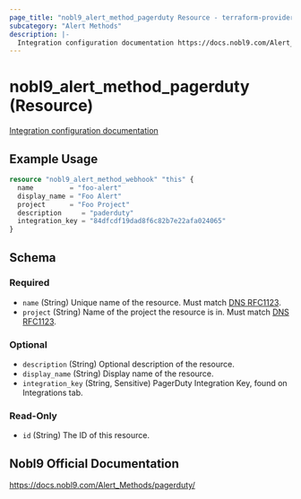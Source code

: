 ```yaml
---
page_title: "nobl9_alert_method_pagerduty Resource - terraform-provider-nobl9"
subcategory: "Alert Methods"
description: |-
  Integration configuration documentation https://docs.nobl9.com/Alert_Methods/pagerduty
---
```


# nobl9_alert_method_pagerduty (Resource)

[Integration configuration documentation](https://docs.nobl9.com/Alert_Methods/pagerduty)

## Example Usage

```terraform
resource "nobl9_alert_method_webhook" "this" {
  name         = "foo-alert"
  display_name = "Foo Alert"
  project      = "Foo Project"
  description     = "paderduty"
  integration_key = "84dfcdf19dad8f6c82b7e22afa024065"
}
```

<!-- schema generated by tfplugindocs -->
## Schema

### Required

- `name` (String) Unique name of the resource. Must match [DNS RFC1123](https://kubernetes.io/docs/concepts/overview/working-with-objects/names/#names).
- `project` (String) Name of the project the resource is in. Must match [DNS RFC1123](https://kubernetes.io/docs/concepts/overview/working-with-objects/names/#names).

### Optional

- `description` (String) Optional description of the resource.
- `display_name` (String) Display name of the resource.
- `integration_key` (String, Sensitive) PagerDuty Integration Key, found on Integrations tab.

### Read-Only

- `id` (String) The ID of this resource.

## Nobl9 Official Documentation

https://docs.nobl9.com/Alert_Methods/pagerduty/